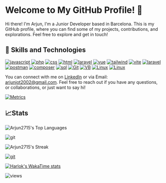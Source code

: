 # Welcome to My GitHub Profile! 👋
Hi there! I'm Arjun, I'm a Junior Developer based in Barcelona. This is my GitHub profile, where you can find some of my projects, contributions, and explorations. Feel free to explore and get in touch!
## 🧰 Skills and Technologies
[![javascript](https://img.shields.io/badge/JavaScript-323330?style=for-the-badge&logo=javascript&logoColor=F7DF1E)](https://github.com/Arjun2715)
[![php](https://img.shields.io/badge/PHP-777BB4?style=for-the-badge&logo=php&logoColor=white)](https://github.com/Arjun2715)
[![css](https://img.shields.io/badge/CSS3-1572B6?style=for-the-badge&logo=css3&logoColor=white)](https://github.com/Arjun2715) 
[![html](https://img.shields.io/badge/HTML5-E34F26?style=for-the-badge&logo=html5&logoColor=white)](https://github.com/Arjun2715)
[![laravel](https://img.shields.io/badge/Laravel-FF2D20?style=for-the-badge&logo=laravel&logoColor=white)](https://github.com/Arjun2715)
[![vue](https://img.shields.io/badge/Vue.js-35495E?style=for-the-badge&logo=vuedotjs&logoColor=4FC08D)](https://github.com/Arjun2715)
[![tailwind](https://img.shields.io/badge/Tailwind_CSS-38B2AC?style=for-the-badge&logo=tailwind-css&logoColor=white)](https://github.com/Arjun2715)
[![vite](https://img.shields.io/badge/Vite-B73BFE?style=for-the-badge&logo=vite&logoColor=FFD62E)](https://github.com/Arjun2715)
[![laravel](https://img.shields.io/badge/Xampp-F37623?style=for-the-badge&logo=xampp&logoColor=white)](https://github.com/Arjun2715)
[![postman](https://img.shields.io/badge/Postman-FF6C37?style=for-the-badge&logo=Postman&logoColor=white)](https://github.com/Arjun2715)
[![composer](https://img.shields.io/badge/Composer-885630?style=for-the-badge&logo=Composer&logoColor=white)](https://github.com/Arjun2715)
[![sql](https://img.shields.io/badge/MySQL-005C84?style=for-the-badge&logo=mysql&logoColor=white)](https://github.com/Arjun2715)
[![Git](https://img.shields.io/badge/GIT-E44C30?style=for-the-badge&logo=git&logoColor=white)](https://github.com/Arjun2715)
[![VB](https://img.shields.io/badge/VirtualBox-21416b?style=for-the-badge&logo=VirtualBox&logoColor=white)](https://github.com/Arjun2715)
[![Linux](https://img.shields.io/badge/Linux-FCC624?style=for-the-badge&logo=linux&logoColor=black)](https://github.com/Arjun2715)
[![Linux](https://img.shields.io/badge/Figma-F24E1E?style=for-the-badge&logo=figma&logoColor=white)](https://github.com/Arjun2715)

You can connect with me on [LinkedIn](https://www.linkedin.com/in/arjunjot-singh-3512561a0/) or via Email: arjunjot2002@gmail.com. Feel free to reach out if you have any questions, or collaborations, or just want to say hi!

[![Metrics](https://metrics.lecoq.io/Arjun2715?template=classic&isocalendar=1&lines=1&achievements=1&code=1&base=header%2C%20activity%2C%20community%2C%20repositories%2C%20metadata&base.indepth=false&base.hireable=false&base.skip=false&isocalendar=false&isocalendar.duration=half-year&lines=false&lines.sections=base&lines.repositories.limit=4&lines.history.limit=1&achievements=false&achievements.threshold=B&achievements.secrets=true&achievements.display=compact&achievements.limit=0&code=false&code.lines=4&code.load=400&code.days=3&code.visibility=public&config.timezone=Europe%2FParis&config.display=large)](https://github.com/Arjun2715)
<!---->
## 📈Stats
![Arjun2715's Top Languages](https://github-readme-stats.vercel.app/api/top-langs/?username=Arjun2715&theme=tokyonight&show_icons=true&hide_border=false) <!-- &layout=compact -->

![git](https://github-readme-stats-git-masterrstaa-rickstaa.vercel.app/api?username=Arjun2715&theme=github_dark)

![Arjun2715's Streak](https://github-readme-streak-stats.herokuapp.com/?user=Arjun2715&theme=tokyonight&hide_border=false) 

[![git](https://github-readme-streak-stats.herokuapp.com/?user=Arjun2715&theme=github_dark)](https://github.com/Arjun2715) 
<!--
<a href="https://github.com/Arjun2715">
  <img height=200 align="center" src="https://github-readme-stats.vercel.app/api/top-langs/?username=Arjun2715&theme=tokyonight&show_icons=true&hide_border=false&layout=compact />
</a>
<a href="https://github.com/Arjun2715">
  <img height=200 align="center" src="https://github-readme-stats-git-masterrstaa-rickstaa.vercel.app/api?username=Arjun2715&theme=github_dark" />
</a>
<a href="https://github.com/Arjun2715">
  <img height=200 align="center" src="https://github-readme-streak-stats.herokuapp.com/?user=Arjun2715&theme=tokyonight&hide_border=false />
</a>-->

[![Harlok's WakaTime stats](https://github-readme-stats.vercel.app/api/wakatime?username=@Arjun2715)](https://github.com/Arjun2715)

<!-- [![git](https://github-profile-trophy.vercel.app/?username=Arjun2715&theme=github_dark)](https://github.com/Arjun2715)-->
<!--[![git](https://github-readme-stats.vercel.app/api/top-langs/?username=Arjun2715&theme=github_dark)](https://github.com/Arjun2715) 
[![git](https://github-profile-summary-cards.vercel.app/api/cards/profile-details?username=Arjun2715&theme=github_dark)](https://github.com/Arjun2715)-->

![views](https://komarev.com/ghpvc/?username=Arjun2715&color=green)
